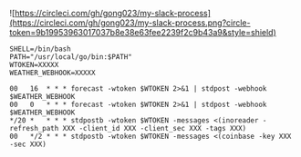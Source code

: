 ![https://circleci.com/gh/gong023/my-slack-process](https://circleci.com/gh/gong023/my-slack-process.png?circle-token=9b19953963017037b8e38e63fee2239f2c9b43a9&style=shield)

```
SHELL=/bin/bash
PATH="/usr/local/go/bin:$PATH"
WTOKEN=XXXXX
WEATHER_WEBHOOK=XXXXX

00   16  * * * forecast -wtoken $WTOKEN 2>&1 | stdpost -webhook $WEATHER_WEBHOOK
00   0   * * * forecast -wtoken $WTOKEN 2>&1 | stdpost -webhook $WEATHER_WEBHOOK
*/20 *   * * * stdpostb -wtoken $WTOKEN -messages <(inoreader -refresh_path XXX -client_id XXX -client_sec XXX -tags XXX)
00   */2 * * * stdpostb -wtoken $WTOKEN -messages <(coinbase -key XXX -sec XXX)
```
